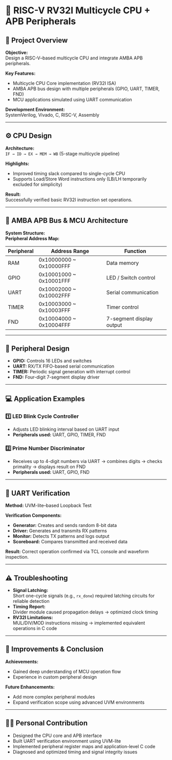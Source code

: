 # 🧠 RISC-V RV32I Multicycle CPU + APB Peripherals

## 📌 Project Overview
**Objective:**  
Design a RISC-V–based multicycle CPU and integrate AMBA APB peripherals.

**Key Features:**
- Multicycle CPU Core implementation (RV32I ISA)
- AMBA APB bus design with multiple peripherals (GPIO, UART, TIMER, FND)
- MCU applications simulated using UART communication

**Development Environment:**  
SystemVerilog, Vivado, C, RISC-V, Assembly

---

## ⚙️ CPU Design

**Architecture:**  
`IF → ID → EX → MEM → WB` (5-stage multicycle pipeline)

**Highlights:**
- Improved timing slack compared to single-cycle CPU
- Supports Load/Store Word instructions only (LB/LH temporarily excluded for simplicity)

**Result:**  
Successfully verified basic RV32I instruction set operations.

---

## 🔗 AMBA APB Bus & MCU Architecture

**System Structure:**  
**Peripheral Address Map:**

| Peripheral | Address Range           | Function                     |
|------------|------------------------|-------------------------------|
| RAM        | 0x10000000 ~ 0x10000FFF | Data memory                  |
| GPIO       | 0x10001000 ~ 0x10001FFF | LED / Switch control         |
| UART       | 0x10002000 ~ 0x10002FFF | Serial communication         |
| TIMER      | 0x10003000 ~ 0x10003FFF | Timer control                |
| FND        | 0x10004000 ~ 0x10004FFF | 7-segment display output     |

---

## 🧩 Peripheral Design

- **GPIO:** Controls 16 LEDs and switches  
- **UART:** RX/TX FIFO-based serial communication  
- **TIMER:** Periodic signal generation with interrupt control  
- **FND:** Four-digit 7-segment display driver  

---

## 💻 Application Examples

### 1️⃣ LED Blink Cycle Controller
- Adjusts LED blinking interval based on UART input  
- **Peripherals used:** UART, GPIO, TIMER, FND  

### 2️⃣ Prime Number Discriminator
- Receives up to 4-digit numbers via UART → combines digits → checks primality → displays result on FND  
- **Peripherals used:** UART, GPIO, FND  

---

## 🧪 UART Verification

**Method:** UVM-lite–based Loopback Test  

**Verification Components:**
- **Generator:** Creates and sends random 8-bit data  
- **Driver:** Generates and transmits RX patterns  
- **Monitor:** Detects TX patterns and logs output  
- **Scoreboard:** Compares transmitted and received data  

**Result:** Correct operation confirmed via TCL console and waveform inspection.

---

## ⚠️ Troubleshooting

- **Signal Latching:**  
  Short one-cycle signals (e.g., `rx_done`) required latching circuits for reliable detection
- **Timing Report:**  
  Divider module caused propagation delays → optimized clock timing
- **RV32I Limitations:**  
  MUL/DIV/MOD instructions missing → implemented equivalent operations in C code

---

## 🚀 Improvements & Conclusion

**Achievements:**
- Gained deep understanding of MCU operation flow
- Experience in custom peripheral design

**Future Enhancements:**
- Add more complex peripheral modules
- Expand verification scope using advanced UVM environments

---

## 🙋‍♂️ Personal Contribution

- Designed the CPU core and APB interface  
- Built UART verification environment using UVM-lite  
- Implemented peripheral register maps and application-level C code  
- Diagnosed and optimized timing and signal integrity issues

